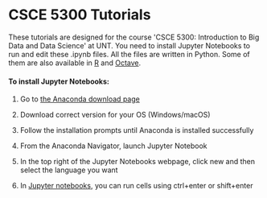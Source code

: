 # CSCE 5300 Tutorials
These tutorials are designed for the course 'CSCE 5300: Introduction to Big Data and Data Science' at UNT.
You need to install Jupyter Notebooks to run and edit these .ipynb files. All the files are written in Python. Some of them are also available in [R](https://nbviewer.jupyter.org/github/comp180/Tutorials/tree/master/R/) and [Octave](https://nbviewer.jupyter.org/github/comp180/Tutorials/tree/master/Octave/).

#### To install Jupyter Notebooks:

1. Go to [the Anaconda download page]( https://www.anaconda.com/download/)

2. Download correct version for your OS (Windows/macOS)
    
3. Follow the installation prompts until Anaconda is installed successfully

4. From the Anaconda Navigator, launch Jupyter Notebook

5. In the top right of the Jupyter Notebooks webpage, click new and then select the language you want
    
6. In [Jupyter notebooks]( https://www.cheatography.com/weidadeyue/cheat-sheets/jupyter-notebook/), you can run cells using ctrl+enter or shift+enter
